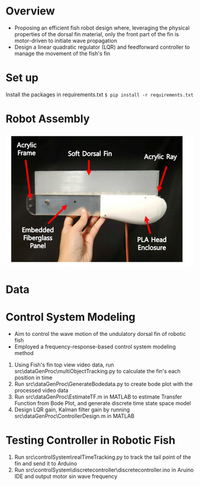 # Overview
- Proposing an efficient fish robot design where, leveraging the physical properties of the dorsal fin material, only the front part of the fin is motor-driven to initiate wave propagation
- Design a linear quadratic regulator (LQR) and feedforward controller to manage the movement of the fish's fin

# Set up
Install the packages in requirements.txt 
`$ pip install -r requirements.txt`

# Robot Assembly
![Schemetic view of robotic fish](RoboticFish.png)
- 

# Data


# Control System Modeling
- Aim to control the wave motion of the undulatory dorsal fin of robotic fish
- Employed a frequency-response-based control system modeling method
1. Using Fish's fin top view video data, run src\dataGenProc\multiObjectTracking.py to calculate the fin's each position in time
2. Run src\dataGenProc\GenerateBodedata.py to create bode plot with the processed video data
3. Run src\dataGenProc\EstimateTF.m in MATLAB to estimate Transfer Function from Bode Plot, and generate discrete time state space model
4. Design LQR gain, Kalman filter gain by running src\dataGenProc\ControllerDesign.m in MATLAB

# Testing Controller in Robotic Fish
1. Run src\controlSystem\realTimeTracking.py to track the tail point of the fin and send it to Arduino
2. Run src\controlSystem\discretecontroller\discretecontroller.ino in Aruino IDE and output motor sin wave frequency